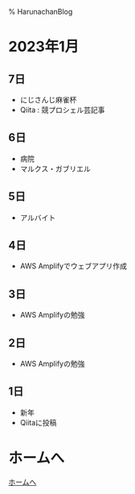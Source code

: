 % HarunachanBlog

# 2023年1月

## 7日

- にじさんじ麻雀杯
- Qiita : 競プロシェル芸記事

## 6日

- 病院
- マルクス・ガブリエル

## 5日

- アルバイト

## 4日

- AWS Amplifyでウェブアプリ作成

## 3日

- AWS Amplifyの勉強

## 2日

- AWS Amplifyの勉強

## 1日

- 新年
- Qiitaに投稿

# ホームへ

[ホームへ](https://harunachan.com/)
